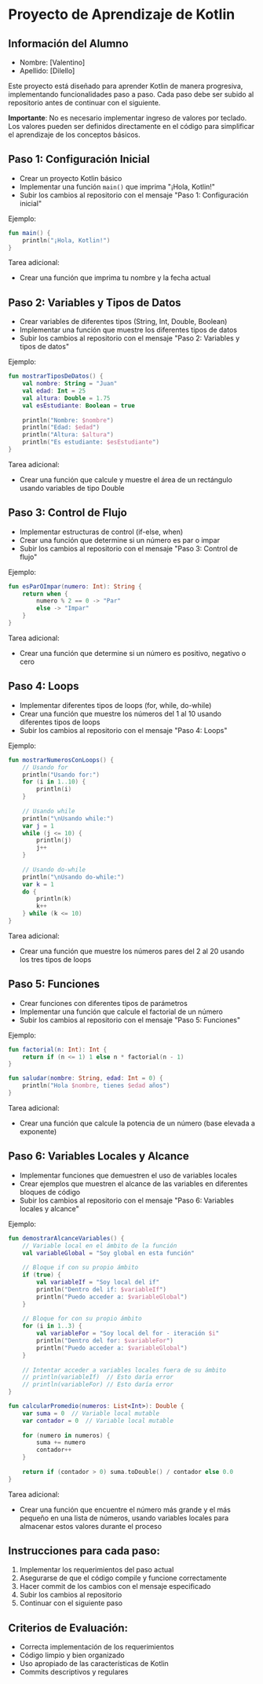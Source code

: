 # Proyecto de Aprendizaje de Kotlin

## Información del Alumno
- Nombre: [Valentino]
- Apellido: [Dilello]

Este proyecto está diseñado para aprender Kotlin de manera progresiva, implementando funcionalidades paso a paso. Cada paso debe ser subido al repositorio antes de continuar con el siguiente.

**Importante**: No es necesario implementar ingreso de valores por teclado. Los valores pueden ser definidos directamente en el código para simplificar el aprendizaje de los conceptos básicos.

## Paso 1: Configuración Inicial
- Crear un proyecto Kotlin básico
- Implementar una función `main()` que imprima "¡Hola, Kotlin!"
- Subir los cambios al repositorio con el mensaje "Paso 1: Configuración inicial"

Ejemplo:
```kotlin
fun main() {
    println("¡Hola, Kotlin!")
}
```

Tarea adicional:
- Crear una función que imprima tu nombre y la fecha actual

## Paso 2: Variables y Tipos de Datos
- Crear variables de diferentes tipos (String, Int, Double, Boolean)
- Implementar una función que muestre los diferentes tipos de datos
- Subir los cambios al repositorio con el mensaje "Paso 2: Variables y tipos de datos"

Ejemplo:
```kotlin
fun mostrarTiposDeDatos() {
    val nombre: String = "Juan"
    val edad: Int = 25
    val altura: Double = 1.75
    val esEstudiante: Boolean = true
    
    println("Nombre: $nombre")
    println("Edad: $edad")
    println("Altura: $altura")
    println("Es estudiante: $esEstudiante")
}
```

Tarea adicional:
- Crear una función que calcule y muestre el área de un rectángulo usando variables de tipo Double

## Paso 3: Control de Flujo
- Implementar estructuras de control (if-else, when)
- Crear una función que determine si un número es par o impar
- Subir los cambios al repositorio con el mensaje "Paso 3: Control de flujo"

Ejemplo:
```kotlin
fun esParOImpar(numero: Int): String {
    return when {
        numero % 2 == 0 -> "Par"
        else -> "Impar"
    }
}
```

Tarea adicional:
- Crear una función que determine si un número es positivo, negativo o cero

## Paso 4: Loops
- Implementar diferentes tipos de loops (for, while, do-while)
- Crear una función que muestre los números del 1 al 10 usando diferentes tipos de loops
- Subir los cambios al repositorio con el mensaje "Paso 4: Loops"

Ejemplo:
```kotlin
fun mostrarNumerosConLoops() {
    // Usando for
    println("Usando for:")
    for (i in 1..10) {
        println(i)
    }
    
    // Usando while
    println("\nUsando while:")
    var j = 1
    while (j <= 10) {
        println(j)
        j++
    }
    
    // Usando do-while
    println("\nUsando do-while:")
    var k = 1
    do {
        println(k)
        k++
    } while (k <= 10)
}
```

Tarea adicional:
- Crear una función que muestre los números pares del 2 al 20 usando los tres tipos de loops

## Paso 5: Funciones
- Crear funciones con diferentes tipos de parámetros
- Implementar una función que calcule el factorial de un número
- Subir los cambios al repositorio con el mensaje "Paso 5: Funciones"

Ejemplo:
```kotlin
fun factorial(n: Int): Int {
    return if (n <= 1) 1 else n * factorial(n - 1)
}

fun saludar(nombre: String, edad: Int = 0) {
    println("Hola $nombre, tienes $edad años")
}
```

Tarea adicional:
- Crear una función que calcule la potencia de un número (base elevada a exponente)

## Paso 6: Variables Locales y Alcance
- Implementar funciones que demuestren el uso de variables locales
- Crear ejemplos que muestren el alcance de las variables en diferentes bloques de código
- Subir los cambios al repositorio con el mensaje "Paso 6: Variables locales y alcance"

Ejemplo:
```kotlin
fun demostrarAlcanceVariables() {
    // Variable local en el ámbito de la función
    val variableGlobal = "Soy global en esta función"
    
    // Bloque if con su propio ámbito
    if (true) {
        val variableIf = "Soy local del if"
        println("Dentro del if: $variableIf")
        println("Puedo acceder a: $variableGlobal")
    }
    
    // Bloque for con su propio ámbito
    for (i in 1..3) {
        val variableFor = "Soy local del for - iteración $i"
        println("Dentro del for: $variableFor")
        println("Puedo acceder a: $variableGlobal")
    }
    
    // Intentar acceder a variables locales fuera de su ámbito
    // println(variableIf)  // Esto daría error
    // println(variableFor) // Esto daría error
}

fun calcularPromedio(numeros: List<Int>): Double {
    var suma = 0  // Variable local mutable
    var contador = 0  // Variable local mutable
    
    for (numero in numeros) {
        suma += numero
        contador++
    }
    
    return if (contador > 0) suma.toDouble() / contador else 0.0
}
```

Tarea adicional:
- Crear una función que encuentre el número más grande y el más pequeño en una lista de números, usando variables locales para almacenar estos valores durante el proceso

## Instrucciones para cada paso:
1. Implementar los requerimientos del paso actual
2. Asegurarse de que el código compile y funcione correctamente
3. Hacer commit de los cambios con el mensaje especificado
4. Subir los cambios al repositorio
5. Continuar con el siguiente paso

## Criterios de Evaluación:
- Correcta implementación de los requerimientos
- Código limpio y bien organizado
- Uso apropiado de las características de Kotlin
- Commits descriptivos y regulares